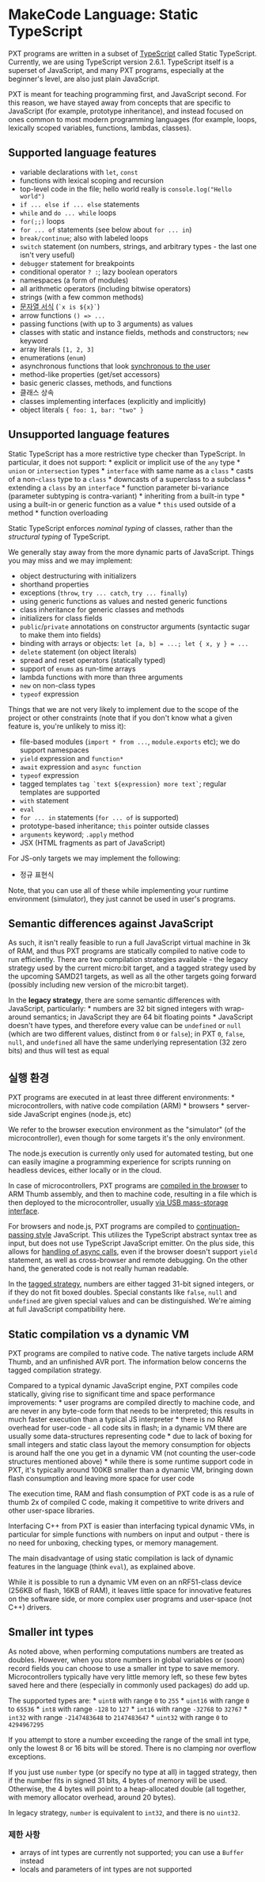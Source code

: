 # MakeCode Language: Static TypeScript

PXT programs are written in a subset of [TypeScript](https://www.typescriptlang.org) called Static TypeScript. Currently, we are using TypeScript version 2.6.1. TypeScript itself is a superset of JavaScript, and many PXT programs, especially at the beginner's level, are also just plain JavaScript.

PXT is meant for teaching programming first, and JavaScript second. For this reason, we have stayed away from concepts that are specific to JavaScript (for example, prototype inheritance), and instead focused on ones common to most modern programming languages (for example, loops, lexically scoped variables, functions, lambdas, classes).

## Supported language features

* variable declarations with `let`, `const`
* functions with lexical scoping and recursion
* top-level code in the file; hello world really is `console.log("Hello world")`
* `if ... else if ... else` statements
* `while` and `do ... while` loops
* `for(;;)` loops
* `for ... of` statements (see below about `for ... in`)
* `break/continue`; also with labeled loops
* `switch` statement (on numbers, strings, and arbitrary types - the last one isn't very useful)
* `debugger` statement for breakpoints
* conditional operator `? :`; lazy boolean operators
* namespaces (a form of modules) 
* all arithmetic operators (including bitwise operators)
* strings (with a few common methods)
* [문자열 서식](https://developer.mozilla.org/en-US/docs/Web/JavaScript/Reference/Template_literals) (`` `x is ${x}` ``)
* arrow functions `() => ...`
* passing functions (with up to 3 arguments) as values
* classes with static and instance fields, methods and constructors; `new` keyword
* array literals `[1, 2, 3]`
* enumerations (`enum`)
* asynchronous functions that look [synchronous to the user](/async)
* method-like properties (get/set accessors)
* basic generic classes, methods, and functions
* 클래스 상속
* classes implementing interfaces (explicitly and implicitly)
* object literals `{ foo: 1, bar: "two" }`

## Unsupported language features

Static TypeScript has a more restrictive type checker than TypeScript. In particular, it does not support: * explicit or implicit use of the `any` type * `union` or `intersection` types * `interface` with same name as a `class` * casts of a non-`class` type to a `class` * downcasts of a superclass to a subclass * extending a `class` by an `interface` * function parameter bi-variance (parameter subtyping is contra-variant) * inheriting from a built-in type * using a built-in or generic function as a value * `this` used outside of a method * function overloading

Static TypeScript enforces *nominal typing* of classes, rather than the *structural typing* of TypeScript.

We generally stay away from the more dynamic parts of JavaScript. Things you may miss and we may implement:

* object destructuring with initializers
* shorthand properties
* exceptions (`throw`, `try ... catch`, `try ... finally`)
* using generic functions as values and nested generic functions
* class inheritance for generic classes and methods
* initializers for class fields
* `public`/`private` annotations on constructor arguments (syntactic sugar to make them into fields)
* binding with arrays or objects: `let [a, b] = ...; let { x, y } = ...`
* `delete` statement (on object literals)
* spread and reset operators (statically typed)
* support of `enums` as run-time arrays
* lambda functions with more than three arguments
* `new` on non-class types
* `typeof` expression

Things that we are not very likely to implement due to the scope of the project or other constraints (note that if you don't know what a given feature is, you're unlikely to miss it):

* file-based modules (`import * from ...`, `module.exports` etc); we do support namespaces
* `yield` expression and `function*`
* `await` expression and `async function`
* `typeof` expression
* tagged templates `` tag `text ${expression} more text` ``; regular templates are supported
* `with` statement
* `eval`
* `for ... in` statements (`for ... of` is supported)
* prototype-based inheritance; `this` pointer outside classes
* `arguments` keyword; `.apply` method
* JSX (HTML fragments as part of JavaScript)

For JS-only targets we may implement the following:

* 정규 표현식

Note, that you can use all of these while implementing your runtime environment (simulator), they just cannot be used in user's programs.

## Semantic differences against JavaScript

As such, it isn't really feasible to run a full JavaScript virtual machine in 3k of RAM, and thus PXT programs are statically compiled to native code to run efficiently. There are two compilation strategies available - the legacy strategy used by the current micro:bit target, and a tagged strategy used by the upcoming SAMD21 targets, as well as all the other targets going forward (possibly including new version of the micro:bit target).

In the **legacy strategy**, there are some semantic differences with JavaScript, particularly: * numbers are 32 bit signed integers with wrap-around semantics; in JavaScript they are 64 bit floating points * JavaScript doesn't have types, and therefore every value can be `undefined` or `null` (which are two different values, distinct from `0` or `false`); in PXT `0`, `false`, `null`, and `undefined` all have the same underlying representation (32 zero bits) and thus will test as equal

## 실행 환경

PXT programs are executed in at least three different environments: * microcontrollers, with native code compilation (ARM) * browsers * server-side JavaScript engines (node.js, etc)

We refer to the browser execution environment as the "simulator" (of the microcontroller), even though for some targets it's the only environment.

The node.js execution is currently only used for automated testing, but one can easily imagine a programming experience for scripts running on headless devices, either locally or in the cloud.

In case of microcontrollers, PXT programs are [compiled in the browser](https://www.touchdevelop.com/docs/touch-develop-in-208-bits) to ARM Thumb assembly, and then to machine code, resulting in a file which is then deployed to the microcontroller, usually [via USB mass-storage interface](https://makecode.com/blog/one-chip-to-flash-them-all).

For browsers and node.js, PXT programs are compiled to [continuation-passing style](https://en.wikipedia.org/wiki/Continuation-passing_style) JavaScript. This utilizes the TypeScript abstract syntax tree as input, but does not use TypeScript JavaScript emitter. On the plus side, this allows for [handling of async calls](/async), even if the browser doesn't support `yield` statement, as well as cross-browser and remote debugging. On the other hand, the generated code is not really human readable.

In the [tagged strategy](/js/values), numbers are either tagged 31-bit signed integers, or if they do not fit boxed doubles. Special constants like `false`, `null` and `undefined` are given special values and can be distinguished. We're aiming at full JavaScript compatibility here.

## Static compilation vs a dynamic VM

PXT programs are compiled to native code. The native targets include ARM Thumb, and an unfinished AVR port. The information below concerns the tagged compilation strategy.

Compared to a typical dynamic JavaScript engine, PXT compiles code statically, giving rise to significant time and space performance improvements: * user programs are compiled directly to machine code, and are never in any byte-code form that needs to be interpreted; this results in much faster execution than a typical JS interpreter * there is no RAM overhead for user-code - all code sits in flash; in a dynamic VM there are usually some data-structures representing code * due to lack of boxing for small integers and static class layout the memory consumption for objects is around half the one you get in a dynamic VM (not counting the user-code structures mentioned above) * while there is some runtime support code in PXT, it's typically around 100KB smaller than a dynamic VM, bringing down flash consumption and leaving more space for user code

The execution time, RAM and flash consumption of PXT code is as a rule of thumb 2x of compiled C code, making it competitive to write drivers and other user-space libraries.

Interfacing C++ from PXT is easier than interfacing typical dynamic VMs, in particular for simple functions with numbers on input and output - there is no need for unboxing, checking types, or memory management.

The main disadvantage of using static compilation is lack of dynamic features in the language (think `eval`), as explained above.

While it is possible to run a dynamic VM even on an nRF51-class device (256KB of flash, 16KB of RAM), it leaves little space for innovative features on the software side, or more complex user programs and user-space (not C++) drivers.

## Smaller int types

As noted above, when performing computations numbers are treated as doubles. However, when you store numbers in global variables or (soon) record fields you can choose to use a smaller int type to save memory. Microcontrollers typically have very little memory left, so these few bytes saved here and there (especially in commonly used packages) do add up.

The supported types are: * `uint8` with range `0` to `255` * `uint16` with range `0` to `65536` * `int8` with range `-128` to `127` * `int16` with range `-32768` to `32767` * `int32` with range `-2147483648` to `2147483647` * `uint32` with range `0` to `4294967295`

If you attempt to store a number exceeding the range of the small int type, only the lowest 8 or 16 bits will be stored. There is no clamping nor overflow exceptions.

If you just use `number` type (or specify no type at all) in tagged strategy, then if the number fits in signed 31 bits, 4 bytes of memory will be used. Otherwise, the 4 bytes will point to a heap-allocated double (all together, with memory allocator overhead, around 20 bytes).

In legacy strategy, `number` is equivalent to `int32`, and there is no `uint32`.

### 제한 사항

* arrays of int types are currently not supported; you can use a `Buffer` instead
* locals and parameters of int types are not supported